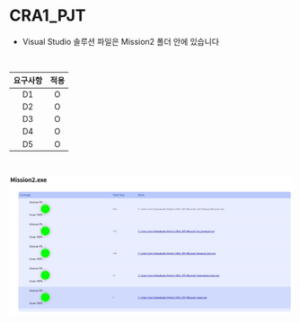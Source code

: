 # CRA1_PJT

* Visual Studio 솔루션 파일은 Mission2 폴더 안에 있습니다
<br/>

|요구사항|적용|
|:---:|:---:|
|D1|O|
|D2|O|
|D3|O|
|D4|O|
|D5|O|

<br/>

![test coverage](test_coverage.JPG "TestCoverage")
